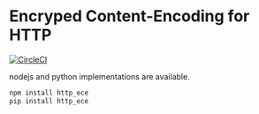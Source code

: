 # Encryped Content-Encoding for HTTP

[![CircleCI](https://circleci.com/gh/martinthomson/encrypted-content-encoding.svg?style=svg)](https://circleci.com/gh/martinthomson/encrypted-content-encoding)

nodejs and python implementations are available.

```sh
npm install http_ece
pip install http_ece
```

